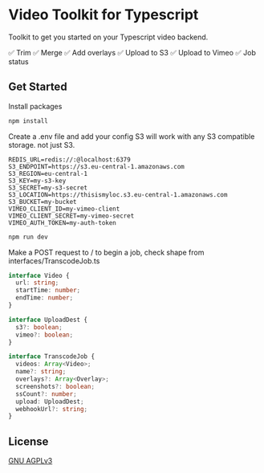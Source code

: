 # Video Toolkit for Typescript

Toolkit to get you started on your Typescript video backend.

✅ Trim
✅ Merge
✅ Add overlays
✅ Upload to S3
✅ Upload to Vimeo
✅ Job status

## Get Started

Install packages

```bash
npm install
```

Create a .env file and add your config
S3 will work with any S3 compatible storage. not just S3.

```
REDIS_URL=redis://:@localhost:6379
S3_ENDPOINT=https://s3.eu-central-1.amazonaws.com
S3_REGION=eu-central-1
S3_KEY=my-s3-key
S3_SECRET=my-s3-secret
S3_LOCATION=https://thisismyloc.s3.eu-central-1.amazonaws.com
S3_BUCKET=my-bucket
VIMEO_CLIENT_ID=my-vimeo-client
VIMEO_CLIENT_SECRET=my-vimeo-secret
VIMEO_AUTH_TOKEN=my-auth-token
```

```bash
npm run dev
```

Make a POST request to / to begin a job, check shape from interfaces/TranscodeJob.ts

```typescript
interface Video {
  url: string;
  startTime: number;
  endTime: number;
}

interface UploadDest {
  s3?: boolean;
  vimeo?: boolean;
}

interface TranscodeJob {
  videos: Array<Video>;
  name?: string;
  overlays?: Array<Overlay>;
  screenshots?: boolean;
  ssCount?: number;
  upload: UploadDest;
  webhookUrl?: string;
}
```

## License

[GNU AGPLv3](https://choosealicense.com/licenses/agpl-3.0/)
